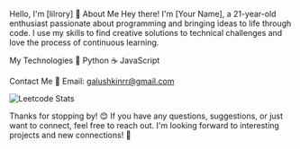 Hello, I'm [lilrory] 👋
About Me
Hey there! I'm [Your Name], a 21-year-old enthusiast passionate about programming and bringing ideas to life through code. I use my skills to find creative solutions to technical challenges and love the process of continuous learning.

My Technologies
🐍 Python
☕ JavaScript

Contact Me
📧 Email: galushkinrr@gmail.com

![Leetcode Stats](https://leetcard.jacoblin.cool/lilrory)

Thanks for stopping by! 😊
If you have any questions, suggestions, or just want to connect, feel free to reach out. I'm looking forward to interesting projects and new connections! 🚀
